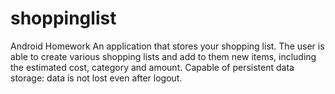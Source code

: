 # shoppinglist

Android Homework
An application that stores your shopping list.
The user is able to create various shopping lists and add to them new items, including the estimated cost, category and amount.
Capable of persistent data storage: data is not lost even after logout.
